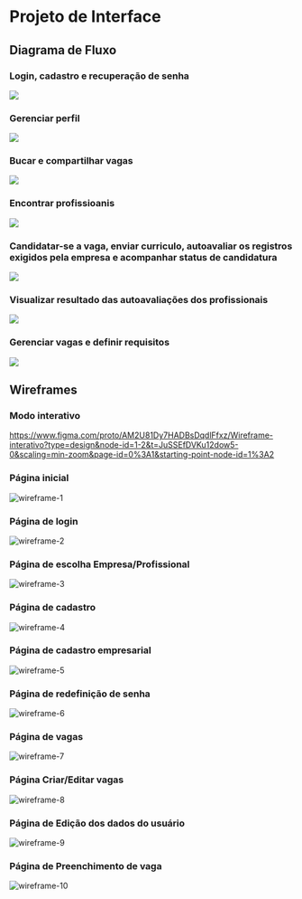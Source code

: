 
# Projeto de Interface

## Diagrama de Fluxo

### Login, cadastro e recuperação de senha

<img src="https://github.com/ICEI-PUC-Minas-PMV-ADS/pmv-ads-2023-2-e2-proj-int-t5-eixo_2_grupo_5/assets/102912738/5f9fa09e-2df4-428f-b191-0b2477e36052">

### Gerenciar perfil
<img src="https://github.com/ICEI-PUC-Minas-PMV-ADS/pmv-ads-2023-2-e2-proj-int-t5-eixo_2_grupo_5/assets/102912738/adae46ce-69ec-4b62-9bef-2b5f6168e78c">

### Bucar e compartilhar vagas
<img src="https://github.com/ICEI-PUC-Minas-PMV-ADS/pmv-ads-2023-2-e2-proj-int-t5-eixo_2_grupo_5/assets/102912738/219e3bca-bfaf-4074-9586-2aa21129e9b9">

### Encontrar profissioanis
<img src="https://github.com/ICEI-PUC-Minas-PMV-ADS/pmv-ads-2023-2-e2-proj-int-t5-eixo_2_grupo_5/assets/102912738/541ce1a7-1c56-487c-b62a-8b09f5dc5540">

### Candidatar-se a vaga, enviar curriculo, autoavaliar os registros exigidos pela empresa e acompanhar status de candidatura
<img src="https://github.com/ICEI-PUC-Minas-PMV-ADS/pmv-ads-2023-2-e2-proj-int-t5-eixo_2_grupo_5/assets/102912738/3be52cf9-3a53-4dc6-a225-befd6b8ed88b">

### Visualizar resultado das autoavaliações dos profissionais
<img src="https://github.com/ICEI-PUC-Minas-PMV-ADS/pmv-ads-2023-2-e2-proj-int-t5-eixo_2_grupo_5/assets/102912738/288f0837-9849-424e-b78b-c84fbd7f41da">

### Gerenciar vagas e definir requisitos
<img src="https://github.com/ICEI-PUC-Minas-PMV-ADS/pmv-ads-2023-2-e2-proj-int-t5-eixo_2_grupo_5/assets/102912738/02369bd5-6730-4dcc-8cd6-c7fc60719cc0">

## Wireframes

### Modo interativo
https://www.figma.com/proto/AM2U81Dy7HADBsDqdlFfxz/Wireframe-interativo?type=design&node-id=1-2&t=JuSSEfDVKu12dow5-0&scaling=min-zoom&page-id=0%3A1&starting-point-node-id=1%3A2

### Página inicial
![wireframe-1](/pmv-ads-2023-2-e2-proj-int-t5-eixo_2_grupo_5/docs/img/Wireframe%20interativo_page-0008.jpg)

### Página de login
![wireframe-2](/pmv-ads-2023-2-e2-proj-int-t5-eixo_2_grupo_5/docs/img/Wireframe%20interativo_page-0004.jpg)

### Página de escolha Empresa/Profissional
![wireframe-3](/pmv-ads-2023-2-e2-proj-int-t5-eixo_2_grupo_5/docs/img/Wireframe%20interativo_page-0005.jpg)

### Página de cadastro
![wireframe-4](/pmv-ads-2023-2-e2-proj-int-t5-eixo_2_grupo_5/docs/img/Wireframe%20interativo_page-0009.jpg)

### Página de cadastro empresarial
![wireframe-5](/pmv-ads-2023-2-e2-proj-int-t5-eixo_2_grupo_5/docs/img/Wireframe%20interativo_page-0010.jpg)

### Página de redefinição de senha
![wireframe-6](/pmv-ads-2023-2-e2-proj-int-t5-eixo_2_grupo_5/docs/img/Wireframe%20interativo_page-0006.jpg)

### Página de vagas
![wireframe-7](/pmv-ads-2023-2-e2-proj-int-t5-eixo_2_grupo_5/docs/img/Wireframe%20interativo_page-0002.jpg)

### Página Criar/Editar vagas
![wireframe-8](/pmv-ads-2023-2-e2-proj-int-t5-eixo_2_grupo_5/docs/img/Wireframe%20interativo_page-0001.jpg)

### Página de Edição dos dados do usuário
![wireframe-9](/pmv-ads-2023-2-e2-proj-int-t5-eixo_2_grupo_5/docs/img/Wireframe%20interativo_page-0003.jpg)

### Página de Preenchimento de vaga
![wireframe-10](/pmv-ads-2023-2-e2-proj-int-t5-eixo_2_grupo_5/docs/img/Wireframe%20interativo_page-0007.jpg)

###
